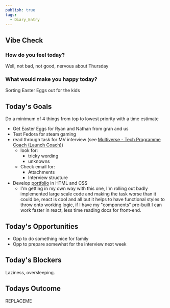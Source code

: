 ```yaml
---
publish: true
tags:
  - Diary_Entry
---
```


## Vibe Check

### How do you feel today?
Well, not bad, not good, nervous about Thursday

### What would make you happy today?
Sorting Easter Eggs out for the kids

## Today's Goals
Do a minimum of 4 things from top to lowest priority with a time estimate

- Get Easter Eggs for Ryan and Nathan from gran and us
- Test Fedora for steam gaming
- read through task for MV interview (see [Multiverse - Tech Programme Coach (Launch Coach)](../../../Job%20Seeking/Applications/Multiverse%20-%20Tech%20Programme%20Coach%20(Launch%20Coach).md))
	- look for: 
		- tricky wording
		- unknowns
	- Check email for:
		- Attachments
		- Interview structure
- Develop [portfolio](../../../Development/Portfolio.md) in HTML and CSS
	- I'm getting in my own way with this one, I'm rolling out badly implemented large scale code and making the task worse than it could be, react is cool and all but it helps to have functional styles to throw onto working logic, if I have my "components" pre-built I can work faster in react, less time reading docs for front-end.

## Today's Opportunities
- Opp to do something nice for family
- Opp to prepare somewhat for the interview next week

## Today's Blockers
Laziness, oversleeping.

## Todays Outcome
REPLACEME